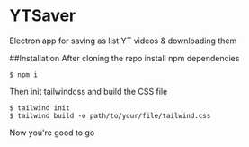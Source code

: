 # YTSaver
Electron app for saving as list YT videos & downloading them

##Installation
After cloning the repo install npm dependencies
```shell
$ npm i
```
Then init tailwindcss and build the CSS file
```shell
$ tailwind init
$ tailwind build -o path/to/your/file/tailwind.css
```

Now you're good to go
